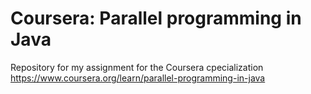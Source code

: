 # Coursera: Parallel programming in Java

Repository for my assignment for the Coursera cpecialization
https://www.coursera.org/learn/parallel-programming-in-java